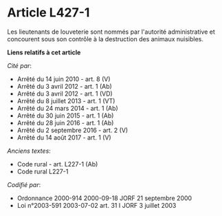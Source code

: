 # Article L427-1

Les lieutenants de louveterie sont nommés par l'autorité administrative et concourent sous son contrôle à la destruction des
animaux nuisibles.

**Liens relatifs à cet article**

_Cité par_:

  - Arrêté du 14 juin 2010 - art. 8 (V)
  - Arrêté du 3 avril 2012 - art. 1 (Ab)
  - Arrêté du 3 avril 2012 - art. 1 (VD)
  - Arrêté du 8 juillet 2013 - art. 1 (VT)
  - Arrêté du 24 mars 2014 - art. 1 (Ab)
  - Arrêté du 30 juin 2015 - art. 1 (Ab)
  - Arrêté du 28 juin 2016 - art. 1 (Ab)
  - Arrêté du 2 septembre 2016 - art. 2 (V)
  - Arrêté du 14 août 2017 - art. 1 (V)

_Anciens textes_:

  - Code rural - art. L227-1 (Ab)
  - Code rural L227-1

_Codifié par_:

  - Ordonnance 2000-914 2000-09-18 JORF 21 septembre 2000
  - Loi n°2003-591 2003-07-02 art. 31 I JORF 3 juillet 2003

